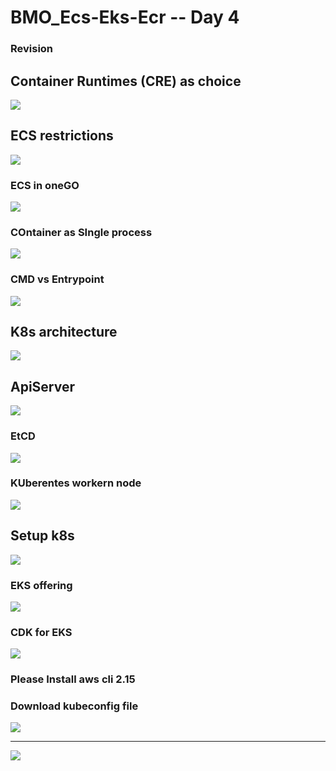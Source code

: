 # BMO_Ecs-Eks-Ecr -- Day 4

### Revision 

## Container Runtimes (CRE) as choice 

<img src="images/cre1.png">

## ECS restrictions 

<img src="images/res1.png">

### ECS in oneGO 

<img src="images/rev1.png">

### COntainer as SIngle process 

<img src="images/proc1.png">

### CMD vs Entrypoint 

<img src="images/cmd11.png">

## K8s architecture 

<img src="images/k8s1.png">

## ApiServer 

<img src="images/apis.png">

### EtCD 

<img src="images/etcd.png">

### KUberentes workern node 

<img src="images/work.png">

## Setup k8s 

<img src="images/setup.png">

### EKS offering 

<img src="images/eks11.png">

### CDK for EKS 

<img src="images/cdkeks.png">

### Please Install aws cli 2.15 

### Download kubeconfig file 

<img src="images/down.png">

---
<img src="images/kubecc.png">




